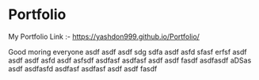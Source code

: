 # Portfolio
My Portfolio Link :-
https://yashdon999.github.io/Portfolio/

Good moring everyone
asdf
asdf
asdf
sdg
sdfa
asdf
asfd
sfasf
erfsf
asdf
asdf
asdf
asfd
asdf
asfsdf
asdfasf
asdfasf
asdf
asdf
fasdf
asdfasdf
aDSas
asdf
asdfasfd
asdfasf
asdfasf
asdf
asdf
fasdf
